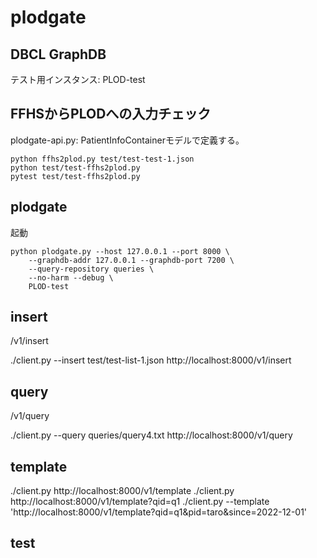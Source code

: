 plodgate
========

## DBCL GraphDB

テスト用インスタンス: PLOD-test

## FFHSからPLODへの入力チェック

plodgate-api.py: PatientInfoContainerモデルで定義する。

```
python ffhs2plod.py test/test-test-1.json
python test/test-ffhs2plod.py
pytest test/test-ffhs2plod.py
```

## plodgate

起動

```
python plodgate.py --host 127.0.0.1 --port 8000 \
    --graphdb-addr 127.0.0.1 --graphdb-port 7200 \
    --query-repository queries \
    --no-harm --debug \
    PLOD-test
```

## insert

/v1/insert

./client.py --insert test/test-list-1.json http://localhost:8000/v1/insert

## query

/v1/query

./client.py --query queries/query4.txt  http://localhost:8000/v1/query

## template

./client.py http://localhost:8000/v1/template
./client.py http://localhost:8000/v1/template?qid=q1
./client.py --template 'http://localhost:8000/v1/template?qid=q1&pid=taro&since=2022-12-01'

## test



